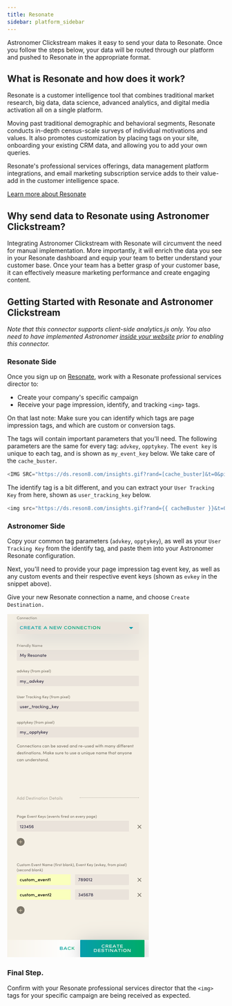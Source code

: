 ```yaml
---
title: Resonate
sidebar: platform_sidebar
---
```


Astronomer Clickstream makes it easy to send your data to Resonate. Once you follow the steps below, your data will be routed through our platform and pushed to Resonate in the appropriate format. 

## What is Resonate and how does it work?

Resonate is a customer intelligence tool that combines traditional market research, big data, data science, advanced analytics, and digital media activation all on a single platform.

Moving past traditional demographic and behavioral segments, Resonate conducts in-depth census-scale surveys of individual motivations and values. It also promotes customization by placing tags on your site, onboarding your existing CRM data, and allowing you to add your own queries. 

Resonate's professional services offerings, data management platform integrations, and email marketing subscription service adds to their value-add in the customer intelligence space.

[Learn more about Resonate](https://www.resonate.com/)

## Why send data to Resonate using Astronomer Clickstream?

Integrating Astronomer Clickstream with Resonate will circumvent the need for manual implementation. More importantly, it will enrich the data you see in your Resonate dashboard and equip your team to better understand your customer base. Once your team has a better grasp of your customer base, it can effectively measure marketing performance and create engaging content. 

## Getting Started with Resonate and Astronomer Clickstream

*Note that this connector supports client-side analytics.js only.  You also need to have implemented Astronomer [inside your website](../sources/analyticsjs.md) prior to enabling this connector.*

### Resonate Side

Once you sign up on [Resonate](https://www.resonate.com/), work with a Resonate professional services director to:

- Create your company's specific campaign
- Receive your page impression, identify, and tracking `<img>` tags.

On that last note: Make sure you can identify which tags are page impression tags, and which are custom or conversion tags. 

The tags will contain important parameters that you'll need.  The following parameters are the same for every tag: `advkey`, `opptykey`.  The `event key` is unique to each tag, and is shown as `my_event_key` below.  We take care of the `cache_buster`.

``` javascript
<IMG SRC="https://ds.reson8.com/insights.gif?rand=[cache_buster]&t=0&pixt=resonate&advkey=my_advkey&opptykey=my_opptykey&evkey=my_event_key&evtype=custom" WIDTH=1 HEIGHT=1 BORDER=0>
```

The identify tag is a bit different, and you can extract your `User Tracking Key` from here, shown as `user_tracking_key` below.

``` javascript
<img src="https://ds.reson8.com/insights.gif?rand={{ cacheBuster }}&t=0&pixt=resonate&advkey={{ my_advkey }}&opptykey={{ my_opptykey }}&evkey={{ evkey }}&evtype={{ evtype }}&resnc1=esp&resnc2=open&resnc3={{ user_tracking_key }}">

```

### Astronomer Side

Copy your common tag parameters (`advkey`, `opptykey`), as well as your `User Tracking Key` from the identify tag,  and paste them into your Astronomer Resonate configuration.  

Next, you'll need to provide your page impression tag event key, as well as any custom events and their respective event keys (shown as `evkey` in the snippet above).  

Give your new Resonate connection a name, and choose `Create Destination.`

![resonate1](../../../images/resonate1.png)

### Final Step. 

Confirm with your Resonate professional services director that the `<img>` tags for your specific campaign are being received as expected.

